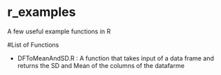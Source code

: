 # r_examples
A few useful example functions in R

#List of Functions
<ul>
<li>DFToMeanAndSD.R : A function that takes input of a data frame and returns the SD and Mean of the columns of the datafarme</li>
</ul>
